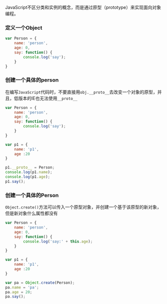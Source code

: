 JavaScript不区分类和实例的概念，而是通过原型（prototype）来实现面向对象编程。

### 定义一个Object

```js
var Person = {
    name: 'person',
    age: 0,
    say: function() {
        console.log('say');
    }
}
```

### 创建一个具体的person
在编写`JavaScript`代码时，不要直接用`obj.__proto__`去改变一个对象的原型，并且，低版本的IE也无法使用`__proto__`  

```js
var Person = {
    name: 'person',
    age: 0,
    say: function() {
        console.log('say');
    }
}

var p1 = {
    name: 'p1',
    age :20
}

p1.__proto__ = Person;
console.log(p1.name);
console.log(p1.age);
p1.say();
```

### 创建一个具体的Person
`Object.create()`方法可以传入一个原型对象，并创建一个基于该原型的新对象，但是新对象什么属性都没有

```js
var Person = {
    name: 'person',
    age: 0,
    say: function() {
        console.log('say:' + this.age);
    }
}

var p1 = {
    name: 'p1',
    age :20
}

var pa = Object.create(Person);
pa.name = 'pa';
pa.age = 20;
pa.say();
```